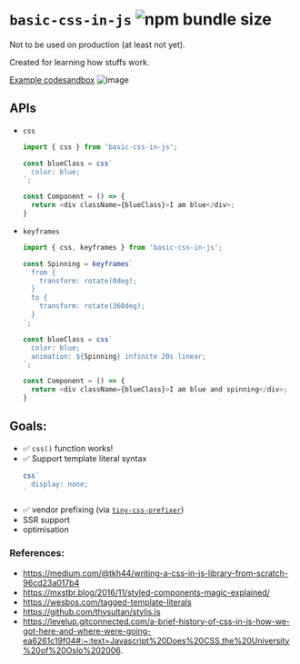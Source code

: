 # `basic-css-in-js` ![npm bundle size](https://img.shields.io/bundlephobia/minzip/basic-css-in-js?style=for-the-badge)

Not to be used on production (at least not yet). 

Created for learning how stuffs work.

[Example codesandbox](https://codesandbox.io/s/heuristic-wescoff-x8wpi?file=/src/App.js)
![image](https://user-images.githubusercontent.com/7252454/94264250-92058500-ff60-11ea-9672-6d44c01e6464.png)

## APIs
- `css`
    ```js
    import { css } from 'basic-css-in-js';

    const blueClass = css`
      color: blue;
    `;

    const Component = () => {
      return <div className={blueClass}>I am blue</div>;
    }
    ```

- `keyframes`
    ```js
    import { css, keyframes } from 'basic-css-in-js';

    const Spinning = keyframes`
      from {
        transform: rotate(0deg);
      }
      to {
        transform: rotate(360deg);
      }
    `;

    const blueClass = css`
      color: blue;
      animation: ${Spinning} infinite 20s linear;
    `;

    const Component = () => {
      return <div className={blueClass}>I am blue and spinning</div>;
    }
    ```

## Goals:
- ✅ `css()` function works!
- ✅ Support template literal syntax 
  ```js
  css`
    display: none;
  `
  ```
- ✅ vendor prefixing (via [`tiny-css-prefixer`](https://github.com/kitten/tiny-css-prefixer/))
- SSR support
- optimisation

### References:
- https://medium.com/@tkh44/writing-a-css-in-js-library-from-scratch-96cd23a017b4
- https://mxstbr.blog/2016/11/styled-components-magic-explained/
- https://wesbos.com/tagged-template-literals
- https://github.com/thysultan/stylis.js
- https://levelup.gitconnected.com/a-brief-history-of-css-in-js-how-we-got-here-and-where-were-going-ea6261c19f04#:~:text=Javascript%20Does%20CSS,the%20University%20of%20Oslo%202006.
